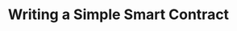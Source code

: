 ---
title: "Writing a Simple Smart Contract"
description: "This tutorial is intended to help developers get started with a simple example, it will cover building an escrow style smart contract, using and debugging the smart contract in a transaction on TestNet. It also covers: creating the TEAL file, checking the transaction fee, checking the length of the &quot;Passed&quot; in Passphrase, checking the SHA256 value of the Passphrase, checking the &quot;CloseRemainderTo&quot; value, compiling the TEAL, funding the &quot;Contract Account&quot; using dispenser, verifying the &quot;Contract Account&quot; has been funded, use a &quot;Non-Submitted Transaction&quot; to debug the TEAL and submiting the transaction to the network"
type: "course"
category: "Smart Contract"
difficulty: ""
summary: "Build an escrow style smart contract on Algorand TestNet"
file_path: ""
image: "https://assets-global.website-files.com/5e39e095596498a8b9624af1/5ffca6e3e0d8ad9231cc2af6_Portfolio-course---final.png"
link: "Writing a Simple Smart Contract | Algorand Developer Portal"
status: "open"
---